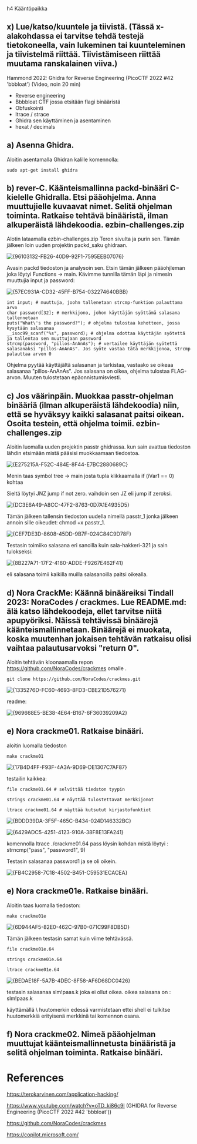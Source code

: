 h4 Kääntöpaikka

## x) Lue/katso/kuuntele ja tiivistä. (Tässä x-alakohdassa ei tarvitse tehdä testejä tietokoneella, vain lukeminen tai kuunteleminen ja tiivistelmä riittää. Tiivistämiseen riittää muutama ranskalainen viiva.)

Hammond 2022: Ghidra for Reverse Engineering (PicoCTF 2022 #42 'bbbloat') (Video, noin 20 min)


- Reverse engineering
- Bbbbloat CTF jossa etsitään flagi binääristä
- Obfuskointi
- ltrace / strace 
- Ghidra sen käyttäminen ja asentaminen
- hexat / decimals


## a) Asenna Ghidra.

Aloitin asentamalla Ghidran kalille komennolla:

    sudo apt-get install ghidra

## b) rever-C. Käänteismallinna packd-binääri C-kielelle Ghidralla. Etsi pääohjelma. Anna muuttujielle kuvaavat nimet. Selitä ohjelman toiminta. Ratkaise tehtävä binääristä, ilman alkuperäistä lähdekoodia. ezbin-challenges.zip


Alotin lataamalla ezbin-challenges.zip Teron sivulta ja purin sen. Tämän jälkeen loin uuden projektin packd_saku ghidraan.

![{96103132-FB26-40D9-92F1-7595EEB07076}](https://github.com/user-attachments/assets/9effd24d-0c8c-449c-b364-4b3f232faa24)

Avasin packd tiedoston ja analysoin sen. Etsin tämän jälkeen pääohjleman joka löytyi Functions -> main. Kävimme tunnilla tämän läpi ja nimesin muuttujia input ja password:


![{57EC931A-CD32-45FF-B754-032274640BBB}](https://github.com/user-attachments/assets/be22b42c-5373-42af-a1a8-f68597d59ad4)

    int input; # muuttuja, joohn tallenetaan strcmp-funktion palauttama arvo
    char password[32]; # merkkijono, johon käyttäjän syöttämä salasana tallennetaan
    puts("What\'s the password?"); # ohjelma tulostaa kehotteen, jossa kysytään salasanaa
    __isoc99_scanf("%s", password); # ohjelma odottaa käyttäjän syötettä ja tallentaa sen muuttujaan password
    strcmp(password, "pillos-AnAnAs"); # vertailee käyttäjän syötettä salasanaksi "pillos-AnAnAs". Jos syöte vastaa tätä merkkijonoa, strcmp palauttaa arvon 0
    
Ohjelma pyytää käyttäjältä salasanan ja tarkistaa, vastaako se oikeaa salasanaa "pillos-AnAnAs". Jos salasana on oikea, ohjelma tulostaa FLAG-arvon. Muuten tulostetaan epäonnistumisviesti.

## c) Jos väärinpäin. Muokkaa passtr-ohjelman binääriä (ilman alkuperäistä lähdekoodia) niin, että se hyväksyy kaikki salasanat paitsi oikean. Osoita testein, että ohjelma toimii. ezbin-challenges.zip

Aloitin luomalla uuden projektin passtr ghidrassa. kun sain avattua tiedoston lähdin etsimään mistä pääsisi muokkaamaan tiedostoa.

![{E275215A-F52C-484E-8F44-E7BC2880689C}](https://github.com/user-attachments/assets/a844f59f-7cac-4dae-b73b-d62c0843f1b3)

Menin taas symbol tree -> main josta tupla klikkaamalla if (iVar1 == 0) kohtaa 

Sieltä löytyi JNZ jump if not zero. vaihdoin sen JZ eli jump if zeroksi.

![{DC3E6A49-A8CC-47F2-8763-0D7A1E4935D5}](https://github.com/user-attachments/assets/019de30e-b5b0-40fc-84d0-c5a5df340e9e)

Tämän jälkeen tallensin tiedoston uudella nimellä passtr_1 jonka jälkeen annoin sille oikeudet: chmod +x passtr_1. 

![{CEF7DE3D-8608-45DD-9B7F-024C84C9D78F}](https://github.com/user-attachments/assets/b0e656db-fd87-40de-ae92-51d4db7421e5)


Testasin toimiiko salasana eri sanoilla kuin sala-hakkeri-321 ja sain tulokseksi:

![{8B227A71-17F2-4180-ADDE-F9267E462F41}](https://github.com/user-attachments/assets/39bde52e-8a99-433b-92d0-7c1ac347c7c5)

eli salasana toimii kaikilla muilla salasanoilla paitsi oikealla.

## d) Nora CrackMe: Käännä binääreiksi Tindall 2023: NoraCodes / crackmes. Lue README.md: älä katso lähdekoodeja, ellet tarvitse niitä apupyöriksi. Näissä tehtävissä binäärejä käänteismallinnetaan. Binäärejä ei muokata, koska muutenhan jokaisen tehtävän ratkaisu olisi vaihtaa palautusarvoksi "return 0".

Aloitin tehtävän kloonaamalla repon https://github.com/NoraCodes/crackmes omalle .

    git clone https://github.com/NoraCodes/crackmes.git

![{1335276D-FC60-4693-8FD3-CBE21D576271}](https://github.com/user-attachments/assets/1efb08f8-eecd-4b4c-9b16-7b1df427b554)

readme:

![{969668E5-BE38-4E64-B167-6F36039209A2}](https://github.com/user-attachments/assets/5da7a158-0702-43a3-92a1-f7b09d2f1029)



## e) Nora crackme01. Ratkaise binääri.


aloitin luomalla tiedoston 

    make crackme01
    

![{17B4D4FF-F93F-4A3A-9D69-DE1307C7AF87}](https://github.com/user-attachments/assets/5e658bad-47e3-405a-881d-1431381cbc00)

testailin kaikkea:

    file crackme01.64 # selvittää tiedston tyypin

    strings crackme01.64 # näyttää tulostettavat merkkijonot

    ltrace crackme01.64 # näyttää kutsutut kirjastofunktiot

    

![{BDDD39DA-3F5F-465C-B434-024D146332BC}](https://github.com/user-attachments/assets/34e94008-ce8a-4868-8fb7-c03a54af0727)


![{6429ADC5-4251-4123-910A-38F8E13FA241}](https://github.com/user-attachments/assets/32ba436e-a0b7-4def-9acf-f20fecdd5bf5)


komennolla ltrace ./crackme01.64 pass löysin kohdan mistä löytyi : strncmp("pass", "password1", 9) 

Testasin salasanaa password1 ja se oli oikein.

![{FB4C2958-7C18-4502-B451-C59531ECACEA}](https://github.com/user-attachments/assets/f78616d4-19af-4c6a-8a2d-a7ff9195fcbc)
    



## e) Nora crackme01e. Ratkaise binääri.

Aloitin taas luomalla tiedoston:

    make crackme01e

![{6D944AF5-82E0-462C-97B0-071C99F8DB5D}](https://github.com/user-attachments/assets/7d238fbb-1a75-4182-aab4-fd0350118e53)

Tämän jälkeen testasin samat kuin viime tehtävässä.

    file crackme01e.64 

    strings crackme01e.64

    ltrace crackme01e.64

![{BEDAE18F-5A7B-4DEC-8F58-AF6D68DC0426}](https://github.com/user-attachments/assets/ac9dce49-fe53-4f6f-9c86-a8f13de52654)

testasin salasanaa slm!paas.k joka ei ollut oikea. oikea salasana on : slm\!paas.k


käyttämällä \ huutomerkin edessä varmistetaan ettei shell ei tulkitse huutomerkkiä erityisenä merkkinä tai komennon osana.

## f) Nora crackme02. Nimeä pääohjelman muuttujat käänteismallinnetusta binääristä ja selitä ohjelman toiminta. Ratkaise binääri.

# References

https://terokarvinen.com/application-hacking/

https://www.youtube.com/watch?v=oTD_ki86c9I (GHIDRA for Reverse Engineering (PicoCTF 2022 #42 'bbbloat'))

https://github.com/NoraCodes/crackmes

https://copilot.microsoft.com/



